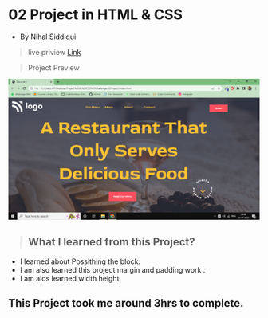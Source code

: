 # 02 Project  in HTML & CSS


- By Nihal Siddiqui

> live priview [Link]()

> Project Preview

![](./assets/02Project.png)


> ## What l learned from this Project?

- I learned about Possithing the block.
- I am also learned this project margin and padding work .
- I am alos learned width height.

## This Project took me around 3hrs to complete.
